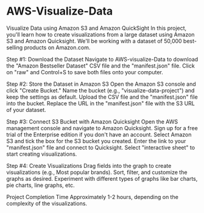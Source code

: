 # AWS-Visualize-Data
Visualize Data using Amazon S3 and Amazon QuickSight 
In this project, you'll learn how to create visualizations from a large dataset using Amazon S3 and Amazon Quicksight. We'll be working with a dataset of 50,000 best-selling products on Amazon.com.

Step #1: Download the Dataset
Navigate to AWS-visualize-Data to download the "Amazon Bestseller Dataset" CSV file and the "manifest.json" file.
Click on "raw" and Control+S to save both files onto your computer.

Step #2: Store the Dataset in Amazon S3
Open the Amazon S3 console and click "Create Bucket."
Name the bucket (e.g., "visualize-data-project") and keep the settings as default.
Upload the CSV file and the "manifest.json" file into the bucket.
Replace the URL in the "manifest.json" file with the S3 URL of your dataset.

Step #3: Connect S3 Bucket with Amazon Quicksight
Open the AWS management console and navigate to Amazon Quicksight.
Sign up for a free trial of the Enterprise edition if you don't have an account.
Select Amazon S3 and tick the box for the S3 bucket you created.
Enter the link to your "manifest.json" file and connect to Quicksight.
Select "interactive sheet" to start creating visualizations.

Step #4: Create Visualizations
Drag fields into the graph to create visualizations (e.g., Most popular brands).
Sort, filter, and customize the graphs as desired.
Experiment with different types of graphs like bar charts, pie charts, line graphs, etc.

Project Completion Time
Approximately 1-2 hours, depending on the complexity of the visualizations.

